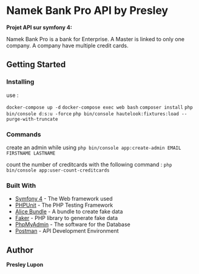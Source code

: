 
# Namek Bank Pro API by Presley

**Projet API sur symfony 4:**

Namek Bank Pro is a bank for Enterprise. A ​Master ​is linked to ​only one​ company. A ​company ​have ​multiple credit cards​.

## Getting Started

### Installing

 use : 
 
 ``docker-compose up -d``
 ``docker-compose exec web bash``
 ``composer install``
 ``php bin/console d:s:u -force``
 ```php bin/console hautelook:fixtures:load --purge-with-truncate```


### Commands
create an admin while using ``php bin/console app:create-admin EMAIL FIRSTNAME LASTNAME``

count the number of creditcards with the following command : ``php bin/console app:user-count-creditcards``

### Built With
* [Symfony 4](https://symfony.com/4) - The Web framework used
* [PHPUnit](https://phpunit.de/) - The PHP Testing Framework
* [Alice Bundle](https://github.com/nelmio/alice) - A bundle to create fake data
* [Faker](https://github.com/fzaninotto/Faker) - PHP library to generate fake data
* [PhpMyAdmin](https://www.phpmyadmin.net/) - The software for the Database
* [Postman](https://www.getpostman.com/) - API Development Environment

## Author
**Presley Lupon** 